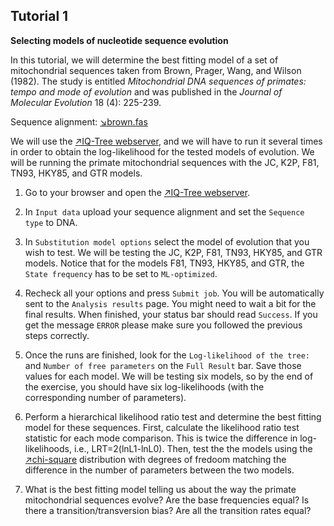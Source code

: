 ## Tutorial 1
**Selecting models of nucleotide sequence evolution**

In this tutorial, we will determine the best fitting model of a set of mitochondrial sequences taken from Brown, Prager, Wang, and Wilson (1982). The study is entitled *Mitochondrial DNA sequences of primates: tempo and mode of evolution* and was published in the *Journal of Molecular Evolution* 18 (4): 225-239. 

Sequence alignment: [&#8600;brown.fas](/assets/lectures/brown.fas)

We will use the [&#8599;IQ-Tree webserver](http://iqtree.cibiv.univie.ac.at/), and we will have to run it several times in order to obtain the log-likelihood for the tested models of evolution. We will be running the primate mitochondrial sequences with the JC, K2P, F81, TN93, HKY85, and GTR models. 

1. Go to your browser and open the [&#8599;IQ-Tree webserver](http://iqtree.cibiv.univie.ac.at/).

2. In `Input data` upload your sequence alignment and set the `Sequence type` to DNA.

3. In `Substitution model options` select the model of evolution that you wish to test. We will be testing the JC, K2P, F81, TN93, HKY85, and GTR models. Notice that for the models F81, TN93, HKY85, and GTR, the `State frequency` has to be set to `ML-optimized`.

4. Recheck all your options and press `Submit job`. You will be automatically sent to the `Analysis results` page. You might need to wait a bit for the final results. When finished, your status bar should read `Success`. If you get the message `ERROR` please make sure you followed the previous steps correctly.

5. Once the runs are finished, look for the `Log-likelihood of the tree:` and `Number of free parameters` on the `Full Result` bar. Save those values for each model. We will be testing six models, so by the end of the exercise, you should have six log-likelihoods (with the corresponding number of parameters).

6. Perform a hierarchical likelihood ratio test and determine the best fitting model for these sequences. First, calculate the likelihood ratio test statistic for each mode comparison. This is twice the difference in log-likelihoods, i.e., LRT=2(lnL1-lnL0). Then, test the the models using the [&#8599;chi-square](https://people.smp.uq.edu.au/YoniNazarathy/stat_models_B_course_spring_07/distributions/chisqtab.pdf) distribution with degrees of fredoom matching the difference in the number of parameters between the two models. 

7. What is the best fitting model telling us about the way the primate mitochondrial sequences evolve? Are the base frequencies equal? Is there a transition/transversion bias? Are all the transition rates equal?